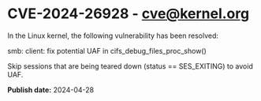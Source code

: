 # CVE-2024-26928 - cve@kernel.org

In the Linux kernel, the following vulnerability has been resolved:

smb: client: fix potential UAF in cifs_debug_files_proc_show()

Skip sessions that are being teared down (status == SES_EXITING) to
avoid UAF.

**Publish date:** 2024-04-28
